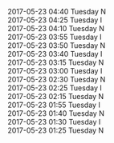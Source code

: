 2017-05-23 04:40 Tuesday  N  
2017-05-23 04:25 Tuesday  I  
2017-05-23 04:10 Tuesday  N  
2017-05-23 03:55 Tuesday  I  
2017-05-23 03:50 Tuesday  N  
2017-05-23 03:40 Tuesday  I  
2017-05-23 03:15 Tuesday  N  
2017-05-23 03:00 Tuesday  I  
2017-05-23 02:30 Tuesday  N  
2017-05-23 02:25 Tuesday  I  
2017-05-23 02:15 Tuesday  N  
2017-05-23 01:55 Tuesday  I  
2017-05-23 01:40 Tuesday  N  
2017-05-23 01:30 Tuesday  I  
2017-05-23 01:25 Tuesday  N  
